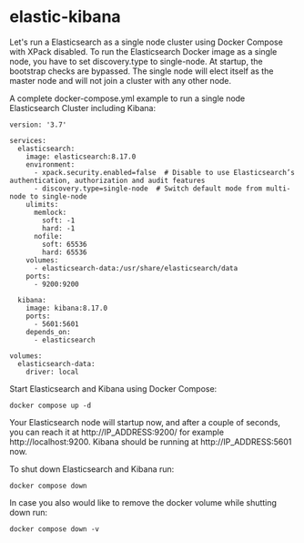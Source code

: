 # elastic-kibana

Let's run a Elasticsearch as a single node cluster using Docker Compose with XPack disabled. 
To run the Elasticsearch Docker image as a single node, you have to set discovery.type to single-node. At startup, the bootstrap checks are bypassed. The single node will elect itself as the master node and will not join a cluster with any other node.

A complete docker-compose.yml example to run a single node Elasticsearch Cluster including Kibana:

```
version: '3.7'

services:
  elasticsearch:
    image: elasticsearch:8.17.0
    environment:
      - xpack.security.enabled=false  # Disable to use Elasticsearch’s authentication, authorization and audit features
      - discovery.type=single-node  # Switch default mode from multi-node to single-node
    ulimits:
      memlock:
        soft: -1
        hard: -1
      nofile:
        soft: 65536
        hard: 65536
    volumes:
      - elasticsearch-data:/usr/share/elasticsearch/data
    ports:
      - 9200:9200

  kibana:
    image: kibana:8.17.0
    ports:
      - 5601:5601
    depends_on:
      - elasticsearch

volumes:
  elasticsearch-data:
    driver: local
```

Start Elasticsearch and Kibana using Docker Compose:
```
docker compose up -d
```
Your Elasticsearch node will startup now, and after a couple of seconds, you can reach it at http://IP_ADDRESS:9200/ for example http://localhost:9200. Kibana should be running at http://IP_ADDRESS:5601 now. 

To shut down Elasticsearch and Kibana run:
```
docker compose down
```
In case you also would like to remove the docker volume while shutting down run:
```
docker compose down -v
```
